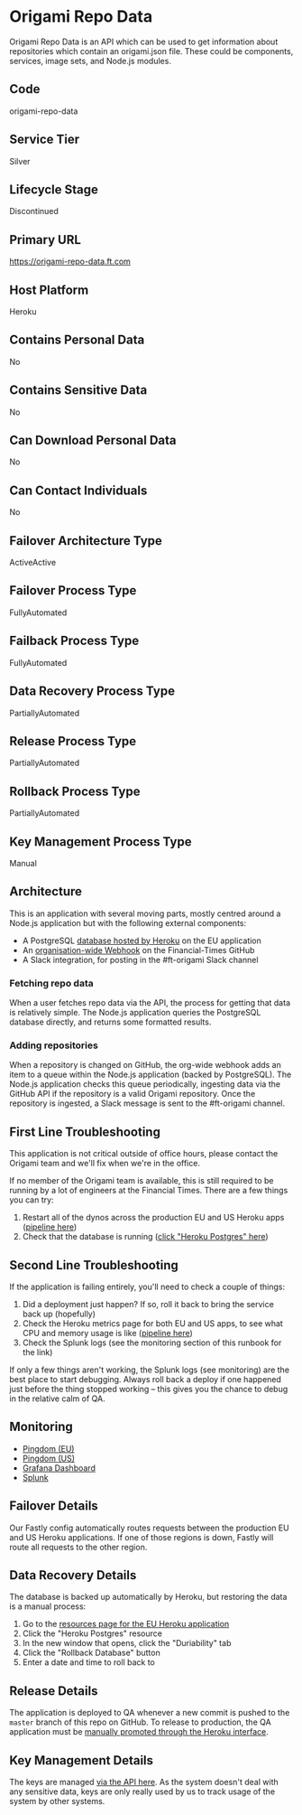 <!--
    Written in the format prescribed by https://github.com/Financial-Times/runbook.md.
    Any future edits should abide by this format.
-->
# Origami Repo Data

Origami Repo Data is an API which can be used to get information about repositories which contain an origami.json file. These could be components, services, image sets, and Node.js modules.

## Code

origami-repo-data

## Service Tier

Silver

## Lifecycle Stage

Discontinued

## Primary URL

https://origami-repo-data.ft.com

## Host Platform

Heroku

## Contains Personal Data

No

## Contains Sensitive Data

No

## Can Download Personal Data

No

## Can Contact Individuals

No

## Failover Architecture Type

ActiveActive

## Failover Process Type

FullyAutomated

## Failback Process Type

FullyAutomated

## Data Recovery Process Type

PartiallyAutomated

## Release Process Type

PartiallyAutomated

## Rollback Process Type

PartiallyAutomated

## Key Management Process Type

Manual

## Architecture

This is an application with several moving parts, mostly centred around a Node.js application but with the following external components:

*   A PostgreSQL [database hosted by Heroku](https://dashboard.heroku.com/apps/origami-repo-data-eu/resources) on the EU application
*   An [organisation-wide Webhook](https://github.com/organizations/Financial-Times/settings/hooks) on the Financial-Times GitHub
*   A Slack integration, for posting in the #ft-origami Slack channel

### Fetching repo data

When a user fetches repo data via the API, the process for getting that data is relatively simple. The Node.js application queries the PostgreSQL database directly, and returns some formatted results.

### Adding repositories

When a repository is changed on GitHub, the org-wide webhook adds an item to a queue within the Node.js application (backed by PostgreSQL). The Node.js application checks this queue periodically, ingesting data via the GitHub API if the repository is a valid Origami repository. Once the repository is ingested, a Slack message is sent to the #ft-origami channel.

## First Line Troubleshooting

This application is not critical outside of office hours, please contact the Origami team and we'll fix when we're in the office.

If no member of the Origami team is available, this is still required to be running by a lot of engineers at the Financial Times. There are a few things you can try:

1.  Restart all of the dynos across the production EU and US Heroku apps ([pipeline here](https://dashboard.heroku.com/pipelines/e707ccd0-dd5b-44b2-8361-c13ca892a492))
2.  Check that the database is running ([click "Heroku Postgres" here](https://dashboard.heroku.com/apps/origami-repo-data-eu/resources))

## Second Line Troubleshooting

If the application is failing entirely, you'll need to check a couple of things:

1.  Did a deployment just happen? If so, roll it back to bring the service back up (hopefully)
2.  Check the Heroku metrics page for both EU and US apps, to see what CPU and memory usage is like ([pipeline here](https://dashboard.heroku.com/pipelines/e707ccd0-dd5b-44b2-8361-c13ca892a492))
3.  Check the Splunk logs (see the monitoring section of this runbook for the link)

If only a few things aren't working, the Splunk logs (see monitoring) are the best place to start debugging. Always roll back a deploy if one happened just before the thing stopped working – this gives you the chance to debug in the relative calm of QA.

## Monitoring

*   [Pingdom (EU)](https://my.pingdom.com/newchecks/checks#check=3766255)
*   [Pingdom (US)](https://my.pingdom.com/newchecks/checks#check=3766267)
*   [Grafana Dashboard](http://grafana.ft.com/dashboard/db/origami-repo-data)
*   [Splunk](https://financialtimes.splunkcloud.com/en-US/app/search/search?q=search%20index%3Dheroku%20source%3D%2Fvar%2Flog%2Fapps%2Fheroku%2Forigami-repo-data-*)

## Failover Details

Our Fastly config automatically routes requests between the production EU and US Heroku applications. If one of those regions is down, Fastly will route all requests to the other region.

## Data Recovery Details

The database is backed up automatically by Heroku, but restoring the data is a manual process:

1.  Go to the [resources page for the EU Heroku application](https://dashboard.heroku.com/apps/origami-repo-data-eu/resources)
2.  Click the "Heroku Postgres" resource
3.  In the new window that opens, click the "Duriability" tab
4.  Click the "Rollback Database" button
5.  Enter a date and time to roll back to

## Release Details

The application is deployed to QA whenever a new commit is pushed to the `master` branch of this repo on GitHub. To release to production, the QA application must be [manually promoted through the Heroku interface](https://dashboard.heroku.com/pipelines/e707ccd0-dd5b-44b2-8361-c13ca892a492).

## Key Management Details

The keys are managed [via the API here](https://origami-repo-data.ft.com/v1/docs/api/keys). As the system doesn't deal with any sensitive data, keys are only really used by us to track usage of the system by other systems.
